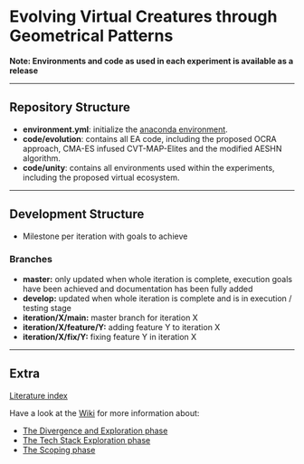 # Evolving Virtual Creatures through Geometrical Patterns

**Note: Environments and code as used in each experiment is available as a release**

---

## Repository Structure


* **environment.yml**: initialize the [anaconda environment](https://conda.io/projects/conda/en/latest/user-guide/tasks/manage-environments.html#restoring-an-environment).
* **code/evolution**: contains all EA code, including the proposed OCRA approach, CMA-ES infused CVT-MAP-Elites and the modified AESHN algorithm.
* **code/unity**: contains all environments used within the experiments, including the proposed virtual ecosystem.

---

## Development Structure

* Milestone per iteration with goals to achieve

### Branches
* **master:** only updated when whole iteration is complete, execution goals have been achieved and documentation has been fully added
* **develop:** updated when whole iteration is complete and is in execution / testing stage
* **iteration/X/main:** master branch for iteration X
* **iteration/X/feature/Y:** adding feature Y to iteration X
* **iteration/X/fix/Y:** fixing feature Y in iteration X

---

## Extra
[Literature index](https://docs.google.com/document/d/12HoITzkyBTzadxp4UXC8gbunsesM4w43kbokl257oVo/edit?usp=sharing)


Have a look at the [Wiki](https://github.ugent.be/dmarzoug/thesis/wiki) for more information about:

* [The Divergence and Exploration phase](https://github.ugent.be/dmarzoug/thesis/wiki/Divergence-and-Exploration-phase)
* [The Tech Stack Exploration phase](https://github.ugent.be/dmarzoug/thesis/wiki/Tech-Stack---Exploration)
* [The Scoping phase](https://github.ugent.be/dmarzoug/thesis/wiki/Scoping-phase)

